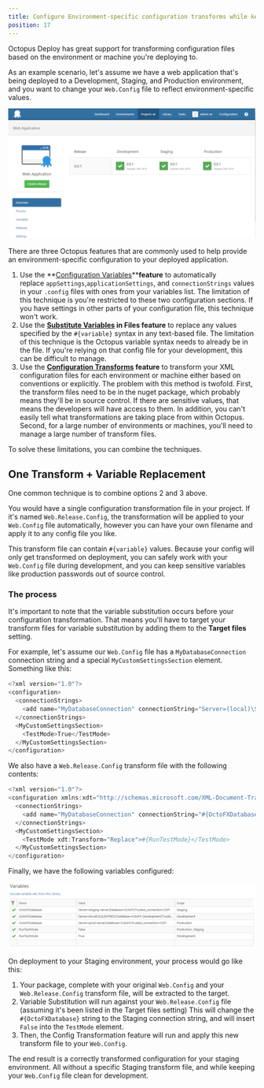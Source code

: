 ```yaml
---
title: Configure Environment-specific configuration transforms while keeping sensitive values in Octopus
position: 17
---
```



Octopus Deploy has great support for transforming configuration files based on the environment or machine you're deploying to.


As an example scenario, let's assume we have a web application that's being deployed to a Development, Staging, and Production environment, and you want to change your `Web.Config` file to reflect environment-specific values.


![](/docs/images/3049047/3278464.png)


There are three Octopus features that are commonly used to help provide an environment-specific configuration to your deployed application.

1. Use the **[Configuration Variables](/docs/deploying-applications/configuration-files.md)****feature** to automatically replace `appSettings`,`applicationSettings`, and `connectionStrings` values in your `.config` files with ones from your variables list.
The limitation of this technique is you're restricted to these two configuration sections. If you have settings in other parts of your configuration file, this technique won't work.
2. Use the **[Substitute Variables](/docs/deploying-applications/substitute-variables-in-files.md) in Files feature** to replace any values specified by the `#{variable}` syntax in any text-based file.
The limitation of this technique is the Octopus variable syntax needs to already be in the file. If you're relying on that config file for your development, this can be difficult to manage.
3. Use the **[Configuration Transforms](/docs/deploying-applications/configuration-files.md) feature** to transform your XML configuration files for each environment or machine either based on conventions or explicitly.
The problem with this method is twofold. First, the transform files need to be in the nuget package, which probably means they'll be in source control. If there are sensitive values, that means the developers will have access to them. In addition, you can't easily tell what transformations are taking place from within Octopus.
Second, for a large number of environments or machines, you'll need to manage a large number of transform files.



To solve these limitations, you can combine the techniques.

## One Transform + Variable Replacement


One common technique is to combine options 2 and 3 above.


You would have a single configuration transformation file in your project. If it's named `Web.Release.Config`, the transformation will be applied to your `Web.Config` file automatically, however you can have your own filename and apply it to any config file you like.


This transform file can contain `#{variable}` values. Because your config will only get transformed on deployment, you can safely work with your `Web.Config` file during development, and you can keep sensitive variables like production passwords out of source control.

### The process


It's important to note that the variable substitution occurs before your configuration transformation. That means you'll have to target your transform files for variable substitution by adding them to the **Target files** setting.


For example, let's assume our `Web.Config` file has a `MyDatabaseConnection` connection string and a special `MyCustomSettingsSection` element. Something like this:

```powershell
<?xml version="1.0"?>
<configuration>
  <connectionStrings>
    <add name="MyDatabaseConnection" connectionString="Server=(local)\SQLExpress;Database=OctoFX;Trusted_connection=SSPI"/>
  </connectionStrings>
  <MyCustomSettingsSection>
    <TestMode>True</TestMode>
  </MyCustomSettingsSection>
</configuration>
```


We also have a `Web.Release.Config` transform file with the following contents:

```powershell
<?xml version="1.0"?>
<configuration xmlns:xdt="http://schemas.microsoft.com/XML-Document-Transform">
  <connectionStrings>
    <add name="MyDatabaseConnection" connectionString="#{OctoFXDatabase}" xdt:Transform="SetAttributes" xdt:Locator="Match(name)"/>
  </connectionStrings>
  <MyCustomSettingsSection>
    <TestMode xdt:Transform="Replace">#{RunTestMode}</TestMode>
  </MyCustomSettingsSection>
</configuration>
```


Finally, we have the following variables configured:


![](/docs/images/3049047/3278465.png)


On deployment to your Staging environment, your process would go like this:

1. Your package, complete with your original `Web.Config` and your `Web.Release.Config` transform file, will be extracted to the target.
2. Variable Substitution will run against your `Web.Release.Config` file (assuming it's been listed in the Target files setting)
This will change the `#{OctoFXDatabase}` string to the Staging connection string, and will insert `False` into the `TestMode` element.
3. Then, the Config Transformation feature will run and apply this new transform file to your `Web.Config`.






The end result is a correctly transformed configuration for your staging environment. All without a specific Staging transform file, and while keeping your `Web.Config` file clean for development.
